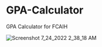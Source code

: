 # GPA-Calculator
GPA Calculator for FCAIH

![Screenshot 7_24_2022 2_38_18 AM](https://user-images.githubusercontent.com/87280713/181123505-4297e44a-7f4b-4f5b-a0d9-1d004825e6a0.png)
